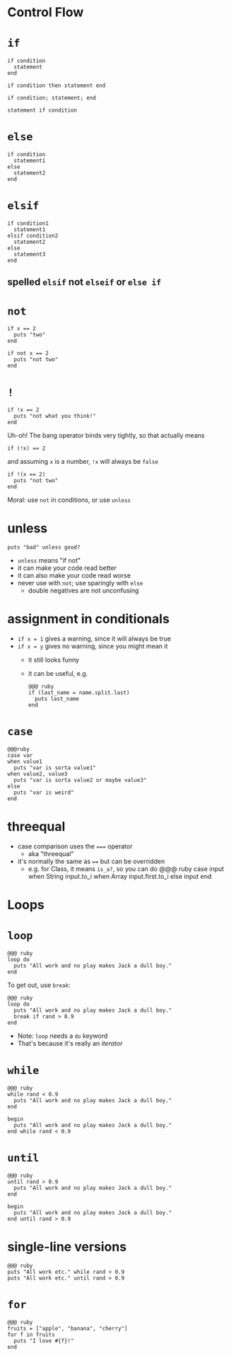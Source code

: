 <!SLIDE subsection>
# Control Flow

# `if`

    if condition
      statement
    end
    
    if condition then statement end

    if condition; statement; end

    statement if condition

# `else`

    if condition
      statement1
    else
      statement2
    end

# `elsif`

    if condition1
      statement1
    elsif condition2
      statement2
    else
      statement3
    end
    
## spelled `elsif` **not** `elseif` or `else if`

# `not`

    if x == 2
      puts "two"
    end

    if not x == 2
      puts "not two"
    end
    
# `!`

    if !x == 2
      puts "not what you think!"
    end

Uh-oh! The bang operator binds very tightly, so that actually means

    if (!x) == 2
    
and assuming `x` is a number, `!x` will always be `false`

    if !(x == 2)
      puts "not two"
    end

Moral: use `not` in conditions, or use `unless`

# unless

    puts "bad" unless good?

* `unless` means "if not"
* it can make your code read better
* it can also make your code read worse
* never use with `not`; use sparingly with `else`
  * double negatives are not unconfusing
    
# assignment in conditionals

* `if x = 1` gives a warning, since it will always be true
* `if x = y` gives no warning, since you might mean it
  * it still looks funny
  * it can be useful, e.g.

        @@@ ruby
        if (last_name = name.split.last)
          puts last_name
        end
        
# `case`

    @@@ruby
    case var
    when value1
      puts "var is sorta value1"
    when value2, value3
      puts "var is sorta value2 or maybe value3"
    else
      puts "var is weird"
    end

# threequal

* case comparison uses the `===` operator
  * aka "threequal"
* it's normally the same as `==` but can be overridden
  * e.g. for Class, it means `is_a?`, so you can do
        @@@ ruby
        case input
        when String
          input.to_i
        when Array
          input.first.to_i
        else
          input
        end
        
<!SLIDE subsection>
# Loops

# `loop`

    @@@ ruby
    loop do
      puts "All work and no play makes Jack a dull boy."
    end

To get out, use `break`:

    @@@ ruby
    loop do
      puts "All work and no play makes Jack a dull boy."
      break if rand > 0.9
    end
    
* Note: `loop` needs a `do` keyword
* That's because it's really an *iterator*

# `while`

    @@@ ruby
    while rand < 0.9
      puts "All work and no play makes Jack a dull boy."
    end

    begin
      puts "All work and no play makes Jack a dull boy."
    end while rand < 0.9

# `until`

    @@@ ruby
    until rand > 0.9
      puts "All work and no play makes Jack a dull boy."
    end
    
    begin
      puts "All work and no play makes Jack a dull boy."
    end until rand > 0.9

# single-line versions

    @@@ ruby
    puts "All work etc." while rand < 0.9
    puts "All work etc." until rand > 0.9

# `for`

    @@@ ruby
    fruits = ["apple", "banana", "cherry"]
    for f in fruits
      puts "I love #{f}!"
    end

